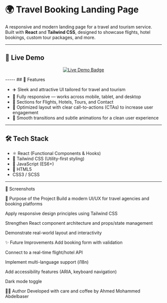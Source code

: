 # 🌍 Travel Booking Landing Page

A responsive and modern landing page for a travel and tourism service.  
Built with **React** and **Tailwind CSS**, designed to showcase flights, hotel bookings, custom tour packages, and more.

---
## 🛫 Live Demo
  <p align="center">
  <a href="https://abser10.github.io/Simple-Calculator-App/" target="_blank">
    <img src="https://img.shields.io/badge/Live-Demo-brightgreen?style=for-the-badge&logo=github" alt="Live Demo Badge" />
  </a>
</p>
-----
## 🚀 Features

- ✈️ Sleek and attractive UI tailored for travel and tourism
- 📱 Fully responsive — works across mobile, tablet, and desktop
- 🏨 Sections for Flights, Hotels, Tours, and Contact
- 🎯 Optimized layout with clear call-to-actions (CTAs) to increase user engagement
- 💫 Smooth transitions and subtle animations for a clean user experience

---

## 🛠️ Tech Stack

- ⚛️ React (Functional Components & Hooks)
- 🎨 Tailwind CSS (Utility-first styling)
- 📜 JavaScript (ES6+)
- 🧱 HTML5
- CSS3 / SCSS

---

📸 Screenshots


🎯 Purpose of the Project
Build a modern UI/UX for travel agencies and booking platforms

Apply responsive design principles using Tailwind CSS

Strengthen React component architecture and props/state management

Demonstrate real-world layout and interactivity

✨ Future Improvements
 Add booking form with validation

 Connect to a real-time flight/hotel API

 Implement multi-language support (i18n)

 Add accessibility features (ARIA, keyboard navigation)

 Dark mode toggle

👨‍💻 Author
Developed with care and coffee by Ahmed Mohammed Abdelbaser





